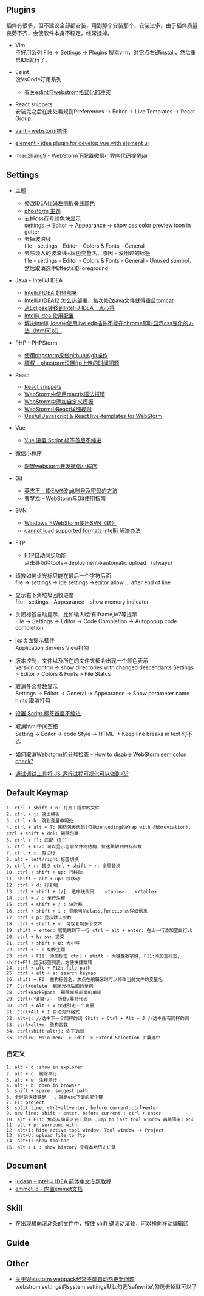 ## Plugins
插件有很多，但不建议全部都安装，用到那个安装那个，安装过多，由于插件质量良莠不齐，会使软件本身不稳定，经常挂掉。

- Vim  
不好用系列
File -> Settings -> Plugins
搜索vim，对它点右键install，然后重启IDE就行了。

- Eslint  
没VsCode好用系列

  - [有关eslint与webstrom格式化的冲突](https://segmentfault.com/q/1010000014002641)

- React snippets   
安装完之后在此处看规则Preferences -> Editor -> Live Templates -> React Group.

- [vant - webstorm插件](http://plugins.jetbrains.com/plugin/11148-vant-plugin)
- [element - idea plugin for develop vue with element ui](https://github.com/jiaolong1021/ElementPlugin)

- [miaozhang9 - WebStorm下配置微信小程序代码提醒jar](https://github.com/miaozhang9/wecharCodejar)

## Settings
- 主题

  - [修改IDEA代码左侧折叠线颜色](https://blog.csdn.net/FocusAgain/article/details/69257625)   
  - [phpstorm 主题](http://www.phpstorm-themes.com/)   
  - 去掉css行号颜色块显示  
  settings -> Editor -> Appearance -> show css color preview icon in gutter
  - 去掉波浪线  
  file - settings - Editor - Colors & Fonts - General
  - 去除烦人的波浪线+灰色变量名，原因 - 没用过的标签  
  file - settings - Editor - Colors & Fonts - General - Unused sumbol，然后取消选中Effects和Foreground

- Java - IntelliJ IDEA

  - [IntelliJ IDEA 的热部署](https://zyjustin9.iteye.com/blog/2173112)
  - [IntelliJ IDEA12 怎么热部署，每次修改java文件就得重启tomcat](https://www.oschina.net/question/194770_91781)
  - [从Eclipse转移到IntelliJ IDEA一点心得](http://www.ituring.com.cn/article/37792)
  - [Intellij idea 使用配置](https://hwy1782.iteye.com/blog/1917988)
  - [解决intellij idea中使用live edit插件不能在chrome即时显示css变化的方法（html可以）](https://www.cnblogs.com/nova-/p/3761698.html)

- PHP - PHPStorm

  - [使用phpstorm来做github的git操作](https://jingyan.baidu.com/article/27fa7326fc009e46f9271f47.html)
  - [膘叔 - phpstorm设置ftp上传的时间问题](http://www.neatstudio.com/show-2057-1.shtml)

- React

  - [React snippets](https://plugins.jetbrains.com/plugin/10113-react-snippets)
  - [WebStorm中使用reactjs语法报错](https://segmentfault.com/q/1010000004125560)
  - [WebStorm中添加自定义模板](https://github.com/jakwuh/webtip/tree/master/tips/02-08-2017)
  - [WebStorm中React详细规则](https://github.com/Drapegnik/env/tree/master/jetbrains/templates)
  - [Useful Javascript & React live-templates for WebStorm](https://medium.com/@drapegnik/useful-javascript-react-live-templates-for-webstorm-8a6c70aee207)
  
- Vue

  - [Vue 设置 Script 标签首层不缩进](https://www.jianshu.com/p/622c463ff925)  
  
  
- 微信小程序

  - [配置webstorm开发微信小程序](https://www.jianshu.com/p/e2b45d96301e)     
  
- Git

  - [英杰王 - IDEA修改git账号及密码的方法](https://blog.csdn.net/dalinsi/article/details/77989840)  
  - [曹梦龙 - WebStorm与Git使用指南](https://www.kancloud.cn/caomenglong/webstorm_guide/49494)  
  
- SVN

  - [Windows下WebStorm使用SVN（转）](https://www.cnblogs.com/Deasel-s-magic-box/p/3492941.html)  
  - [cannot load supported formats intellij 解决办法](https://blog.csdn.net/ameryzhu/article/details/24269841)  
  
- FTP

  - [FTP自动同步功能](https://www.jianshu.com/p/59692367e528)   
  点击导航栏tools->deployment->automatic upload （always）  

- 请教如何让光标只能在最后一个字符后面  
file -> settings -> ide settings ->editor
allow ... after end of line

- 显示右下角垃圾回收进度  
file - settings - Appearance - show memory indicator

- 关闭标签自动提示，比如输入i会有iframe,ie7等提示  
File -> Settings -> Editor -> Code Completion -> Autopopup code completion

- jsp页面提示插件   
Application Servers View打勾

- 版本控制，文件以及所在的文件夹都会出现一个颜色表示   
version control -> show directories with changed descendants
Settings > Editor > Colors & Fonts > File Status

- 取消多余参数显示  
Settings -> Editor -> General -> Appearance -> Show parameter name hints 
取消打勾

- [设置 Script 标签首层不缩进](https://www.jianshu.com/p/622c463ff925)
- 取消html中间空格  
Setting -> Editor -> code Style -> HTML -> Keep line breaks in text
勾不选

- [如何取消Webstorm的分号检查 - How to disable WebStorm semicolon check?](https://stackoverflow.com/questions/31583771/how-to-disable-webstorm-semicolon-check-in-node-js)
- [通过调试工具将 JS 运行过程可视化可以做到吗?](https://segmentfault.com/q/1010000000592521)


## Default Keymap

    1. ctrl + shift + n: 打开工程中的文件
    2. ctrl + j: 输出模板
    3. ctrl + b: 跳到变量申明处
    4. ctrl + alt + T: 围绕包裹代码(包括zencoding的Wrap with Abbreviation), ctrl + shift + del: 删除包裹
    5. ctrl + []: 匹配 {}[]
    6. ctrl + F12: 可以显示当前文件的结构，快速跳转到目标函数
    7. ctrl + x: 剪切行
    8. alt + left/right:标签切换
    9. ctrl + r: 替换 ctrl + shift + r: 全局替换
    10. ctrl + shift + up: 行移动
    11. shift + alt + up: 块移动
    12. ctrl + d: 行复制
    13. ctrl + shift + ]/[: 选中块代码    <table>....</table>
    14. ctrl + / : 单行注释
    15. ctrl + shift + / : 块注释
    16. ctrl + shift + i : 显示当前class,function的详细信息
    17. ctrl + p: 显示默认参数
    18. ctrl + shift + v: 可以复制多个文本
    19. shift + enter: 智能跳到下一行 ctrl + alt + enter: 在上一行添加空白行vb
    20. ctrl + k: svn 提交
    21. ctrl + shift + u: 大小写
    22. ctrl + ~ : 切换主题
    23. ctrl + F11: 添加标签 ctrl + shift + 大键盘数字键, F11:添加空标签, shift+F11:显示标签列表，方便快捷跳转
    24. ctrl + alt + F12: file path
    25. ctrl + alt + a: search keymap
    26. shift + F6: 重构标签名，焦点在编辑区时可以修改当前文件的变量名
    27. Ctrl+delete  删除光标后面的单词
    28. Ctrl+BackSpace  删除光标前面的单词
    29. Ctrl+小键盘+/-  折叠/展开代码
    30. Ctrl + Alt + V 快速引进一个变量
    31. Ctrl+Alt + I 自动对齐格式
    32. alt+j: //选中下一个同样的词 Shift + Ctrl + Alt + J //选中所有同样的词
    33. ctrl+alt+m: 重构函数
    34. ctrl+shift+alt+j: 向下选词
    35. ctrl+w: Main menu -> Edit -> Extend Selection 扩展选中
    
### 自定义

    1. alt + d :show in explorer
    2. alt + c: 删除单行
    3. alt + w: 注释单行
    4. alt + b: open in browser
    5. shift + space: suggest path
    6. 全屏的快捷键是 ` ，就是esc下面的那个键
    7. F1: project
    8. split line: ctrl+alt+enter, before current:ctrl+enter
    9. new line: shift + enter, before current : ctrl + enter
    10. alt + F11: 焦点从编辑区到工具区 Jump to last tool window 再跳回来: ESC
    11. alt + p: surround with
    12. alt+1: hide active tool window, Tool window -> Project
    13. alt+U: upload file to ftp
    14. alt+T: show toolbar
    15. alt + L : show history 查看本地历史记录 

## Document
- [judasn - IntelliJ IDEA 简体中文专题教程](https://github.com/judasn/IntelliJ-IDEA-Tutorial)
- [emmet.io - 内置emmet文档](https://docs.emmet.io/cheat-sheet/)

## Skill
- 在出现横向滚动条的文件中，按住 shift 键滚动滚轮，可以横向移动编辑区

## Guide

## Other
- [关于Webstorm webpack经常不能自动热更新问题](https://segmentfault.com/q/1010000007796140)  
webstrom settings的system settings默认勾选‘safewrite’,勾选去掉就可以了

